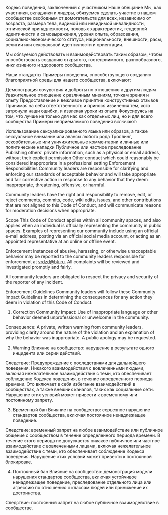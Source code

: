 Кодекс поведения, заключенный с участником
Наше обещание
Мы, как участники, вкладчики и лидеры, обязуемся сделать участие в нашем сообществе свободным от домогательств для всех, независимо от возраста, размера тела, видимой или невидимой инвалидности, этнической принадлежности, половых характеристик, гендерной идентичности и самовыражения, уровня опыта, образования, социально-экономического статуса, национальности, внешности, расы, религии или сексуальной идентичности и ориентации.

Мы обязуемся действовать и взаимодействовать таким образом, чтобы способствовать созданию открытого, гостеприимного, разнообразного, инклюзивного и здорового сообщества.

Наши стандарты
Примеры поведения, способствующего созданию благоприятной среды для нашего сообщества, включают:

Демонстрация сочувствия и доброты по отношению к другим людям
Уважительное отношение к различным мнениям, точкам зрения и опыту
Предоставление и вежливое принятие конструктивных отзывов
Принимая на себя ответственность и принося извинения тем, кого затронули наши ошибки, и извлекая уроки из опыта
Фокусируясь на том, что лучше не только для нас как отдельных лиц, но и для всего сообщества
Примеры неприемлемого поведения включают:

Использование сексуализированного языка или образов, а также сексуальное внимание или авансы любого рода
Троллинг, оскорбительные или уничижительные комментарии и личные или политические нападки
Публичное или частное преследование
Publishing others' private information, such as a physical or email address, without their explicit permission
Other conduct which could reasonably be considered inappropriate in a professional setting
Enforcement Responsibilities
Community leaders are responsible for clarifying and enforcing our standards of acceptable behavior and will take appropriate and fair corrective action in response to any behavior that they deem inappropriate, threatening, offensive, or harmful.

Community leaders have the right and responsibility to remove, edit, or reject comments, commits, code, wiki edits, issues, and other contributions that are not aligned to this Code of Conduct, and will communicate reasons for moderation decisions when appropriate.

Scope
This Code of Conduct applies within all community spaces, and also applies when an individual is officially representing the community in public spaces. Examples of representing our community include using an official e-mail address, posting via an official social media account, or acting as an appointed representative at an online or offline event.

Enforcement
Instances of abusive, harassing, or otherwise unacceptable behavior may be reported to the community leaders responsible for enforcement at vrdzd@bk.ru. All complaints will be reviewed and investigated promptly and fairly.

All community leaders are obligated to respect the privacy and security of the reporter of any incident.

Enforcement Guidelines
Community leaders will follow these Community Impact Guidelines in determining the consequences for any action they deem in violation of this Code of Conduct:

1. Correction
Community Impact: Use of inappropriate language or other behavior deemed unprofessional or unwelcome in the community.

Consequence: A private, written warning from community leaders, providing clarity around the nature of the violation and an explanation of why the behavior was inappropriate. A public apology may be requested.

2. Warning
Влияние на сообщество: нарушение в результате одного инцидента или серии действий.

Следствие: Предупреждение с последствиями для дальнейшего поведения. Никакого взаимодействия с вовлеченными людьми, включая нежелательное взаимодействие с теми, кто обеспечивает соблюдение Кодекса поведения, в течение определенного периода времени. Это включает в себя избегание взаимодействий в сообществах, а также внешних каналов, таких как социальные сети. Нарушение этих условий может привести к временному или постоянному запрету.

3. Временный бан
Влияние на сообщество: серьезное нарушение стандартов сообщества, включая постоянное ненадлежащее поведение.

Следствие: временный запрет на любое взаимодействие или публичное общение с сообществом в течение определенного периода времени. В течение этого периода не допускается никакое публичное или частное взаимодействие с вовлеченными лицами, включая нежелательное взаимодействие с теми, кто обеспечивает соблюдение Кодекса поведения. Нарушение этих условий может привести к постоянной блокировке.

4. Постоянный бан
Влияние на сообщество: демонстрация модели нарушения стандартов сообщества, включая устойчивое ненадлежащее поведение, преследование отдельного лица или агрессию по отношению к классам людей или принижение их достоинства.

Следствие: постоянный запрет на любое публичное взаимодействие в сообществе.
